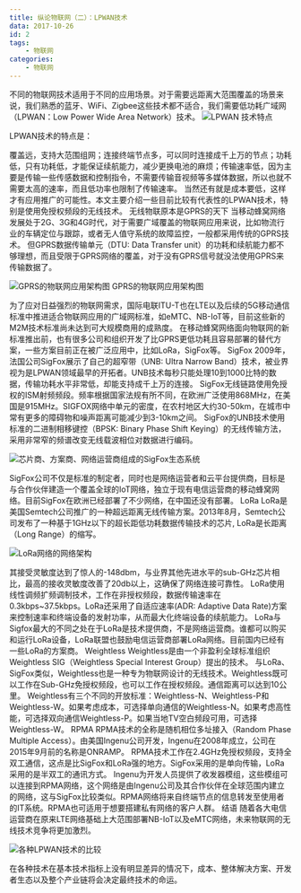 ```yaml
---
title: 纵论物联网（二）：LPWAN技术
data: 2017-10-26
id: 2
tags:
    - 物联网
categories:
    - 物联网
---
```


不同的物联网技术适用于不同的应用场景。对于需要远距离大范围覆盖的场景来说，我们熟悉的蓝牙、WiFi、Zigbee这些技术都不适合，我们需要低功耗广域网（LPWAN：Low Power Wide Area Network）技术。
![LPWAN 技术特点](http://ovfro7ddi.bkt.clouddn.com/LWPAN%E6%8A%80%E6%9C%AF%E4%B8%80.JPEG)
<!--more-->
LPWAN技术的特点是：

覆盖远，支持大范围组网；连接终端节点多，可以同时连接成千上万的节点；功耗低，只有功耗低，才能保证续航能力，减少更换电池的麻烦；传输速率低，因为主要是传输一些传感数据和控制指令，不需要传输音视频等多媒体数据，所以也就不需要太高的速率，而且低功率也限制了传输速率。
当然还有就是成本要低，这样才有应用推广的可能性。本文主要介绍一些目前比较有代表性的LPWAN技术，特别是使用免授权频段的无线技术。
无线物联原本是GPRS的天下
当移动蜂窝网络发展处于2G、3G和4G时代，对于需要广域覆盖的物联网应用来说，比如物流行业的车辆定位与跟踪，或者无人值守系统的故障监控，一般都采用传统的GPRS技术。
但GPRS数据传输单元（DTU: Data Transfer unit）的功耗和续航能力都不够理想，而且受限于GPRS网络的覆盖，对于没有GPRS信号就没法使用GPRS来传输数据了。

![GPRS的物联网应用架构图](http://ovfro7ddi.bkt.clouddn.com/LWPAN%E6%8A%80%E6%9C%AF%E4%BA%8C.JPEG)
GPRS的物联网应用架构图

为了应对日益强烈的物联网需求，国际电联ITU-T也在LTE以及后续的5G移动通信标准中推进适合物联网应用的广域网标准，如eMTC、NB-IoT等，目前这些新的M2M技术标准尚未达到可大规模商用的成熟度。
在移动蜂窝网络面向物联网的新标准推出前，也有很多公司和组织开发了比GPRS更低功耗且容易部署的替代方案，一些方案目前正在被广泛应用中，比如LoRa，SigFox等。
SigFox
2009年，法国公司SigFox展示了自己的超窄带（UNB: Ultra Narrow Band）技术，被业界视为是LPWAN领域最早的开拓者。UNB技术每秒只能处理10到1000比特的数据，传输功耗水平非常低，却能支持成千上万的连接。
SigFox无线链路使用免授权的ISM射频频段。频率根据国家法规有所不同，在欧洲广泛使用868MHz，在美国是915MHz。SIGFOX网络中单元的密度，在农村地区大约30-50km，在城市中常有更多的障碍物和噪声距离可能减少到3-10km之间。
SigFox的UNB技术使用标准的二进制相移键控（BPSK: Binary Phase Shift Keying）的无线传输方法，采用非常窄的频谱改变无线载波相位对数据进行编码。

![芯片商、方案商、网络运营商组成的SigFox生态系统](http://ovfro7ddi.bkt.clouddn.com/LWPAN%E6%8A%80%E6%9C%AF%E4%B8%89.JPEG)

SigFox公司不仅是标准的制定者，同时也是网络运营者和云平台提供商，目标是与合作伙伴建造一个覆盖全球的IoT网络，独立于现有电信运营商的移动蜂窝网络。目前SigFox在欧洲已经部署了不少网络，在中国还没有部署。
LoRa
LoRa是美国Semtech公司推广的一种超远距离无线传输方案。2013年8月，Semtech公司发布了一种基于1GHz以下的超长距低功耗数据传输技术的芯片, LoRa是长距离（Long Range）的缩写。

![LoRa网络的网络架构](http://ovfro7ddi.bkt.clouddn.com/LWPAN%E6%8A%80%E6%9C%AF%E5%9B%9B.JPEG)

其接受灵敏度达到了惊人的-148dbm，与业界其他先进水平的sub-GHz芯片相比，最高的接收灵敏度改善了20db以上，这确保了网络连接可靠性。
LoRa使用线性调频扩频调制技术，工作在非授权频段，数据传输速率在0.3kbps~37.5kbps。LoRa还采用了自适应速率(ADR: Adaptive Data Rate)方案来控制速率和终端设备的发射功率，从而最大化终端设备的续航能力。
LoRa与Sigfox最大的不同之处在于LoRa是技术提供商，不是网络运营商。谁都可以购买和运行LoRa设备，LoRa联盟也鼓励电信运营商部署LoRa网络。目前国内已经有一些LoRa的方案商。
Weightless
Weightless是由一个非盈利全球标准组织Weightless SIG（Weightless Special Interest Group）提出的技术。
与LoRa、SigFox类似，Weightless也是一种专为物联网设计的无线技术。Weightless既可以工作在Sub-GHz免授权频段，也可以工作在授权频段。通信距离可以达到10公里。
Weightless有三个不同的开放标准：Weightless-N、Weightless-P和Weightless-W。如果考虑成本，可选择单向通信的Weightless-N。如果考虑高性能，可选择双向通信Weightless-P。如果当地TV空白频段可用，可选择Weightless-W。
RPMA
RPMA技术的全称是随机相位多址接入（Random Phase Multiple Access）。由美国Ingenu公司开发，Ingenu在2008年成立，公司在2015年9月前的名称是ONRAMP。
RPMA技术工作在2.4GHz免授权频段，支持全双工通信，这点是比SigFox和LoRa强的地方。SigFox采用的是单向传输，LoRa采用的是半双工的通讯方式。
Ingenu为开发人员提供了收发器模组，这些模组可以连接到RPMA网络，这个网络是由Ingenu公司及其合作伙伴在全球范围内建立的网络，这与SigFox比较类似。RPMA网络将来自终端节点的信息转发至使用者的IT系统。RPMA也可适用于想要搭建私有网络的客户人群。
结语
随着各大电信运营商在原来LTE网络基础上大范围部署NB-IoT以及eMTC网络，未来物联网的无线技术竞争将更加激烈。

![各种LPWAN技术的比较](http://ovfro7ddi.bkt.clouddn.com/LWPAN%E6%8A%80%E6%9C%AF%E4%BA%94.JPEG)

在各种技术在基本技术指标上没有明显差异的情况下，成本、整体解决方案、开发者生态以及整个产业链将会决定最终技术的命运。
